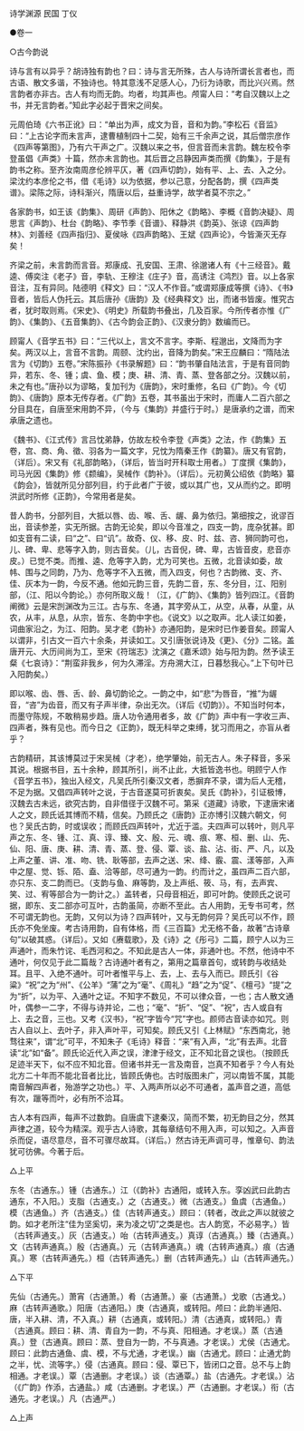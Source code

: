 <!-- { "loadSidebar": true } -->
诗学渊源 民国 丁仪

●卷一

○古今韵说

诗与言有以异乎？胡诗独有韵也？曰：诗与言无所殊，古人与诗所谓长言者也，而古语、散文多谐，不独诗也。特其意浅不足感人心，乃衍为诗歌，而比兴兴焉。然言韵者亦非古。古人有均而无韵。均者，均其声也。颅甯人曰：“考自汉魏以上之书，并无言韵者。”知此字必起于晋宋之间矣。

元周伯琦《六书正讹》曰：“单出为声，成文为音，音和为韵。”李松石《音监》曰：“上古论字而未言声，逮曹植制四十二契，始有三千余声之说，其后僧宗彦作《四声等第图》，乃有六干声之广。汉魏以来之书，但言音而未言韵。魏左校令李登虽倡《声类》十篇，然亦未言韵也。其后晋之吕静因声类而撰《韵集》，于是有韵书之称。至齐汝南周彦伦辨平仄，著《四声切韵》，始有平、上、去、入之分。梁沈约本彦伦之书，借《毛诗》以为依据，参以己意，分配各韵，撰《四声类谱》。梁陈之际，诗科渐兴，隋唐以后，益重诗学，故学者莫不宗之。”

各家韵书，如王该《韵集》、周研《声韵》、阳休之《韵略》、李概《音韵决疑》、周思言《声韵》、杜台《韵略》、李节季《音谱》、释静洪《韵英》、张谅《四声韵林》、刘善经《四声指归》、夏侯咏《四声韵略》、王斌《四声论》，今皆澌灭无存矣！

齐梁之前，未言韵而言音。郑康成、孔安国、王肃、徐邈诸人有《十三经音》。戴逵、傅奕注《老子》音，李轨、王穆注《庄子》音，高诱注《鸿烈》音。以上各家音注，互有异同。陆德明《释文》曰：“汉人不作音。”或谓郑康成等撰《诗》、《书》音者，皆后人伪托云。其后唐孙《唐韵》及《经典释文》出，而诸书皆废。惟究古者，犹时取则焉。《宋史》、《明史》所载韵书叠出，几及百家。今所传者亦惟《广韵》、《集韵》、《五音集韵》、《古今韵会正韵》、《汉隶分韵》数编而已。

顾甯人《音学五书》曰：“三代以上，言文不言字。李斯、程邈出，文降而为字矣。两汉以上，言音不言韵。周颐、沈约出，音降为韵矣。”宋王应麟曰：“隋陆法言为《切韵》五卷。”宋陈振孙《书录解题》曰：“韵书肇自陆法言，于是有音同韵异，若东、冬、锺；虞、鱼、模；庚、耕、清、青、蒸、登各部之分。汉魏以前，未之有也。”唐孙以为谬略，复加刊为《唐韵》，宋时重修，名曰《广韵》。今《切韵》、《唐韵》原本无传存者。《广韵》五卷，其书虽出于宋时，而庸人二百六部之分目具在，自唐至宋用韵不异，（今与《集韵》并盛行于时。）是唐承约之谱，而宋承唐之遗也。

《魏书》、《江式传》言吕忱弟静，仿故左校令李登《声类》之法，作《韵集》五卷，宫、商、角、徵、羽各为一篇文字，兄忱为隋秦王作《韵纂》。唐又有官韵，（详后）。宋又有《礼部韵略》，（详后，皆当时开科取士用者。）丁度撰《集韵》，司马光因《集韵》修《颣编》，吴械作《韵补》。（详后）。元初黄公绍依《韵略》纂《韵会》，皆就所见分部列目，约于此者广于彼，或以其广也，又从而约之。即明洪武时所修《正韵》，今常用者是矣。

昔人韵书，分部列目，大抵以唇、齿、喉、舌、龌、鼻为依归。第细按之，讹谬百出，音读参差，实无所据。古韵无论矣，即以今音准之，四支一韵，庞杂犹甚。即如支音有二读，曰“之”、曰“讥”。故奇、仪、移、皮、时、兹、咨、狮同韵可也，儿、碑、卑、悲等字入韵，则古音矣。（儿，古音倪，碑、卑，古皆音皮，悲音亦皮。）已觉不类。而推、逵、危等字入韵，尤为可笑也。五微，北音读如委，故帏、围与之同韵，乃为、危等字不入五微，而入四支，何也？古韵微、支、齐、佳、灰本为一韵，今反不通。他如元韵三音，先韵二音，东、冬分目，江、阳别部，（江、阳以今韵论。）亦何所取义哉！（江，《广韵》、《集韵》皆列四江。《音韵阐微》云是宋剀渊改为三江。古与东、冬通，其字旁从工，从空，从春，从童，从农，从丰，从息，从宗，皆东、冬韵中字也。《说文》以之取声。北人读江如姜，词曲家沿之，为江、阳韵。吴才老《韵补》亦通阳韵，是宋时已作姜音矣。顾甯人以谓非，引古文一百六十余条，并读如工。又引唐张说诗及《更》、《分》二铭。盖唐开元、大历间尚为工，至宋《符瑞志》沈演之《嘉禾颂》始与阳为韵。然予读王粲《七哀诗》：“荆蛮非我乡，何为久滞淫。方舟溯大江，日暮愁我心。”上下句叶已入阳韵矣。）

即以喉、齿、唇、舌、龄、鼻切韵论之。一韵之中，如“悲”为唇音，“推”为龌音，“咨”为齿音，而又有子声半律，杂出无次。（详后《切韵》）。不知当时何本，而墨守陈规，不敢稍易步趋。唐人功令通用者多，故《广韵》声中有一字收三声、四声者，殊有见也。而今日之《正韵》，既无科举之束缚，犹习而用之，亦盲从者乎？

古韵精研，其该博莫过于宋吴械（才老），绝学肇始，前无古人。朱子释音，多采其说。根据书目，五十余种，顾其所引，尚不止此，大抵皆逸书也。明顾宁人作《音学五书》，独出入经文，凡吴氏所引秦汉文者，悉摒弃不录，谓为后人无稽，不足为据。又倡四声转叶之说，于古音遂莫可折衷矣。吴氏《韵补》，引证极博，汉魏去古未远，欲究古韵，自非借径于汉魏不可。第采《道藏》诗歌，下逮唐宋诸人之文，顾氏诋其博而不精，信矣。乃顾氏之《唐韵》正亦博引汉魏六朝文，何也？吴氏古韵，时或误收；而顾氏四声转叶，尤近于滥。夫四声可以转叶，则凡平声之东、冬、锺、江、真、谆、臻、文、殷、元、魂、痕、寒、桓、删、山、先、仙、阳、唐、庚、耕、清、青、蒸、登、侵、覃、谈、盐、沾、街、严、凡，以及上声之董、讲、准、吻、铣、耿等部，去声之送、宋、绛、霰、震、漾等部，入声中之屋、觉、铄、陌、盍、洽等部，尽可通为一韵。约而计之，虽四声二百六部，亦只东、支二韵而已。（支韵与鱼、麻等韵，及上声纸、筱、马，有，去声宾、笑、过、宥等部合为一韵计之。）盖转者，只母音相近，即可叶韵。使顾氏之说可据，即东、支二部亦可互叶，古韵虽简，亦断不至此。古人用韵，无专书可考，然不可谓无韵也。无韵，又何以为诗？四声转叶，又与无韵何异？吴氏可以不作，顾氏亦不免坐废。考古诗用韵，自有体格，而《三百篇》尤无格不备，故著“古诗章句”以破其惑。（详后）。又如《赓载歌》，及《诗》之《彤弓》二篇，顾宁人以为三声通叶，而朱竹诧、毛西河和之。不知此是古人一体，非通叶也。不然，他诗中不通叶，何仅见于此二篇哉？古诗通叶者有之，第用之篇章首句，或转韵与收结处耳。且平、入绝不通叶。可叶者惟平与上、去，上、去与入而已。顾氏引《谷粱》“祝”之为“州”、《公羊》“蒲”之为“毫”、《周礼》“趋”之为“促”、《檀弓》“提”之为“折”，以为平、入通叶之证。不知字不数见，不可以律众音，一也；古人散文通叶，偶参一二字，不得与诗并论，二也；“毫”、“折”、“促”、“祝”，古人或自有上、去之音，三也。又考《汉书》，“祝”字皆今“咒”字也。颜师古音读亦如咒。则古人自以上、去叶子，非入声叶平，可知矣。顾氏又引《上林赋》“东西南北，驰骛往来”，谓“北”可平，不知朱子《毛诗》释音：“来”有入声，“北”有去声。北音读“北”如“备”。顾氏论近代入声之误，津津于经文，正不知北音之误也。（按顾氏足迹半天下，似不应不知北音。但诸书并无一言及南音，岂真不知者乎？今人有处北方二十年而不能北音者比比，皆顾氏俦也。古时版图未广，河以南皆不属，其能南音解四声者，殆游学之功也。）平、入两声所以必不可通者，盖声音之道，高低有次，躐等而叶，必有所不洽耳。

古人本有四声，每声不过数韵。自唐虞下逮秦汉，简而不繁，初无韵目之分，然其声律之道，较今为精深。观乎古人诗歌，其每章结句不用入声，可以知之。入声音杀而促，语尽意尽，音不可骤尽故耳。（详后。）然古诗无声调可寻，惟章句、韵法犹可彷佛。今著于后。

△上平

东冬（古通东。）锺（古通东。）江（《韵补》古通阳，或转入东。孪凶武曰此韵古通东，不入阳。）支脂（古通支。）之（古通支。）微（古通支。）鱼虞（古通鱼。）模（古通鱼。）齐（古通支。）佳（古转声通支。）顾曰：（转者，改此之声以就彼之韵。如才老所注“佳为坚奚切，来为凌之切”之类是也。古人韵宽，不必易字。）皆（古转声通支。）灰（古通支。）咍（古转声通支。）真谆（古通真。）臻（古通真。）文（古转声通真。）殷（古通真。）元（古转声通真。）魂（古转声通真。）痕（古通真。）寒（古转声通先。）桓（古转声通先。）删（古转声通先。）山（古转声通先。）

△下平

先仙（古通先。）萧宵（古通萧。）肴（古通萧。）豪（古通萧。）戈歌（古通戈。）麻（古转声通歌。）阳唐（古通阳。）庚（古通真，或转阳。颅曰：此韵半通阳、唐，半入耕、清，不入真。）耕（古通真，或转阳。）清（古通真，或转阳。）青（古通真。顾曰：耕、清、青自为一韵，不与真、阳相通。才老误。）蒸（古通真。）登（古通真。顾曰：蒸、登自为一韵，不与真通。才老误。）尤侯（古通尤。顾曰：此韵古通鱼、虞、模，不与尤通，才老误。）幽（古通尤。顾曰：止通尤韵之半，忧、流等字。）侵（古通真。顾曰：侵、覃已下，皆闭口之音。总不与上韵相通。才老误。）覃（古通删。才老误。）谈（古通覃。）盐（古通先。才老误。）沾（《广韵》作添，古通盐。）咸（古通删。才老误。）严（古通删。才老误。）衔（古通先。才老误。）凡（古通严。）

△上声

